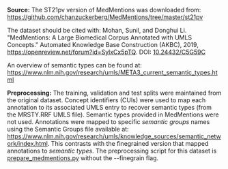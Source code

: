 **Source:** The ST21pv version of MedMentions was downloaded from: https://github.com/chanzuckerberg/MedMentions/tree/master/st21pv

The dataset should be cited with: Mohan, Sunil, and Donghui Li. "MedMentions: A Large Biomedical Corpus Annotated with UMLS Concepts." Automated Knowledge Base Construction (AKBC), 2019, https://openreview.net/forum?id=SylxCx5pTQ. DOI: [10.24432/C5G59C](https://doi.org/10.24432/C5G59C)

An overview of semantic types can be found at: https://www.nlm.nih.gov/research/umls/META3_current_semantic_types.html

**Preprocessing:** The training, validation and test splits were maintained from the original dataset. Concept identifiers (CUIs) were used to map each annotation to its associated UMLS entry to recover semantic types (from the MRSTY.RRF UMLS file). Semantic types provided in MedMentions were not used. Annotations were mapped to specific *semantic groups* names using the Semantic Groups file available at: https://www.nlm.nih.gov/research/umls/knowledge_sources/semantic_network/index.html. This contrasts with the finegrained version that mapped annotations to *semantic types*. The preprocessing script for this dataset is [prepare_medmentions.py](https://github.com/Glasgow-AI4BioMed/bioner/blob/main/prepare_medmentions.py.py) without the --finegrain flag.
